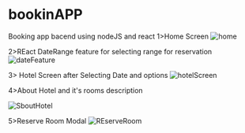 # bookinAPP
Booking app bacend using nodeJS and react
1>Home Screen
![home](https://user-images.githubusercontent.com/68150992/176007217-b4c8d418-8b2a-4c87-9823-dce5d4c025ff.PNG)

2>REact DateRange feature for selecting range for reservation
![dateFeature](https://user-images.githubusercontent.com/68150992/176007382-e6f01748-4a73-4240-b895-7db2488bef74.PNG)

3> Hotel Screen after Selecting Date and options
![hotelScreen](https://user-images.githubusercontent.com/68150992/176007475-8c49833d-b635-41f9-a3bb-37d0e359d364.PNG)

4>About Hotel and it's rooms description

![SboutHotel](https://user-images.githubusercontent.com/68150992/176007686-2d010fdb-d348-46db-a57c-84c6974ec061.PNG)


5>Reserve Room Modal
![REserveRoom](https://user-images.githubusercontent.com/68150992/176007736-dd01fae4-f371-4053-a670-e2c67a070fa7.PNG)

